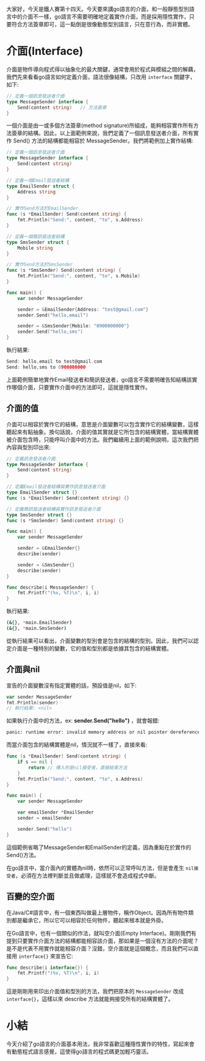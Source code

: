 大家好，今天是鐵人賽第十四天。今天要來講go語言的介面，和一般靜態型別語言中的介面不一樣，go語言不需要明確地定義實作介面，而是採用隱性實作，只要符合方法簽章即可，這一點倒是很像動態型別語言，只在意行為，而非實體。



# 介面(Interface)

介面是物件導向程式得以抽象化的最大關鍵，通常會用於程式與模組之間的解藕，我們先來看看go語言如何定義介面，語法很像結構，只改用 `interface` 關鍵字，如下:

```go
// 定義一個訊息發送者介面
type MessageSender interface {
	Send(content string)   // 方法簽章
}
```

一個介面是由一或多個方法簽章(method signature)所組成，能夠相容實作所有方法簽章的結構。因此，以上面範例來說，我們定義了一個訊息發送者介面，所有實作 Send() 方法的結構都能相容於 MessageSender。我們將範例加上實作結構:

```go
// 定義一個訊息發送者介面
type MessageSender interface {
	Send(content string)
}

// 定義一個Email發送者結構
type EmailSender struct {
	Address string
}

// 實作Send方法於EmailSender
func (s *EmailSender) Send(content string) {
	fmt.Println("Send:", content, "to", s.Address)
}

// 定義一個簡訊發送者結構
type SmsSender struct {
	Mobile string
}

// 實作Send方法於SmsSender
func (s *SmsSender) Send(content string) {
	fmt.Println("Send:", content, "to", s.Mobile)
}

func main() {
	var sender MessageSender

	sender = &EmailSender{Address: "test@gmail.com"}
	sender.Send("hello,email")

	sender = &SmsSender{Mobile: "0900000000"}
	sender.Send("hello,sms")
}
```

執行結果:

```go
Send: hello,email to test@gmail.com
Send: hello,sms to 0900000000
```

上面範例簡單地實作Email發送者和簡訊發送者，go語言不需要明確告知結構該實作哪個介面，只要實作介面中的方法即可，這就是隱性實作。



## 介面的值

介面可以相容於實作它的結構，意思是介面變數可以包含實作它的結構變數，這樣聽起來有點抽象。換句話說，介面的值其實就是它所包含的結構實體，當結構實體被介面包含時，只能呼叫介面中的方法。我們繼續用上面的範例說明，這次我們把內容與型別印出來:

```go
// 定義訊息發送者介面
type MessageSender interface {
	Send(content string)
}

// 定義Email發送者結構與實作訊息發送者介面
type EmailSender struct {}
func (s *EmailSender) Send(content string) {}

// 定義簡訊發送者結構與實作訊息發送者介面
type SmsSender struct {}
func (s *SmsSender) Send(content string) {}

func main() {
	var sender MessageSender

	sender = &EmailSender{}
	describe(sender)

	sender = &SmsSender{}
	describe(sender)
}

func describe(i MessageSender) {
	fmt.Printf("(%v, %T)\n", i, i)
}
```

執行結果:

```bash
(&{}, *main.EmailSender)
(&{}, *main.SmsSender)
```

從執行結果可以看出，介面變數的型別會是包含的結構的型別。因此，我們可以認定介面是一種特別的變數，它的值和型別都是依據其包含的結構實體。



## 介面與nil

宣告的介面變數沒有指定實體的話，預設值是nil，如下:

```go
var sender MessageSender
fmt.Println(sender)
// 執行結果: <nil>
```

如果執行介面中的方法，ex: **sender.Send("hello")** ，就會報錯:

```bash
panic: runtime error: invalid memory address or nil pointer dereference
```

而當介面包含的結構實體是nil，情況就不一樣了，直接來看:

```go
func (s *EmailSender) Send(content string) {
	if s == nil {
		return // 傳入的是nil接受者，直接結束方法
	}
	fmt.Println("Send:", content, "to", s.Address)
}

func main() {
    var sender MessageSender

    var emailSender *EmailSender
    sender = emailSender

    sender.Send("hello")
}
```

這個範例省略了MessageSender和EmailSender的定義，因為重點在於實作的Send()方法。

在go語言中，當介面內的實體為nil時，依然可以正常呼叫方法，但是會產生 `nil接受者`，必須在方法裡判斷並且做處理，這樣就不會造成程式中斷。



## 百變的空介面

在Java/C#語言中，有一個東西叫做最上層物件，稱作Object。因為所有物件類別都是繼承它，所以它可以相容於任何物件，聽起來根本就是外掛。

在Go語言中，也有一個類似的作法，就叫空介面(Empty Interface)。剛剛我們有提到只要實作介面方法的結構都能相容該介面，那如果是一個沒有方法的介面呢？是不是代表不用實作就能相容介面？沒錯，空介面就是這個概念，而且我們可以直接用 `interface{}` 來宣告它:

```go
func describe(i interface{}) {
	fmt.Printf("(%v, %T)\n", i, i)
}
```

這是剛剛用來印出介面值和型別的方法，我們把原本的 `MessageSender` 改成 `interface{}`，這樣以來 describe 方法就能夠接受所有的結構實體了。



# 小結

今天介紹了go語言的介面基本用法，我非常喜歡這種隱性實作的特性，寫起來會有動態程式語言感覺，這使得go語言的程式碼更加輕巧靈活。







